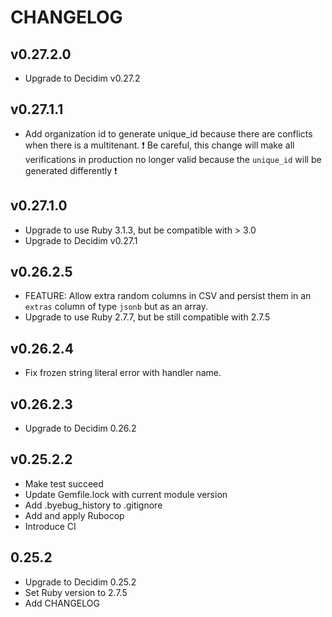 # CHANGELOG

## v0.27.2.0
 - Upgrade to Decidim v0.27.2

## v0.27.1.1
 - Add organization id to generate unique_id because there are conflicts when there is a multitenant.
 ❗ Be careful, this change will make all verifications in production no longer valid because the `unique_id` will be generated differently ❗

## v0.27.1.0
 - Upgrade to use Ruby 3.1.3, but be compatible with > 3.0
 - Upgrade to Decidim v0.27.1

## v0.26.2.5
 - FEATURE: Allow extra random columns in CSV and persist them in an `extras` column of type `jsonb` but as an array.
 - Upgrade to use Ruby 2.7.7, but be still compatible with 2.7.5

## v0.26.2.4
 - Fix frozen string literal error with handler name.

## v0.26.2.3
 - Upgrade to Decidim 0.26.2

## v0.25.2.2
- Make test succeed
- Update Gemfile.lock with current module version
- Add .byebug_history to .gitignore
- Add and apply Rubocop
- Introduce CI

## 0.25.2
- Upgrade to Decidim 0.25.2
- Set Ruby version to 2.7.5
- Add CHANGELOG
